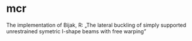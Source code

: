 # mcr
The implementation of Bijak, R: „The lateral buckling of simply supported unrestrained symetric I-shape beams with free warping”
